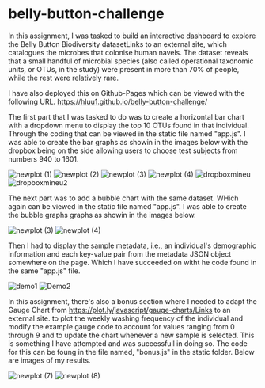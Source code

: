 # belly-button-challenge
In this assignment, I was tasked to build an interactive dashboard to explore the Belly Button Biodiversity datasetLinks to an external site, which catalogues the microbes that colonise human navels.
The dataset reveals that a small handful of microbial species (also called operational taxonomic units, or OTUs, in the study) were present in more than 70% of people, while the rest were relatively rare.

I have also deployed this on Github-Pages which can be viewed with the following URL. https://hluu1.github.io/belly-button-challenge/

The first part that I was tasked to do was to create a horizontal bar chart with a dropdown menu to display the top 10 OTUs found in that individual. Through the coding that can be viewed in the static file named "app.js".
I was able to create the bar graphs as showin in the images below with the dropbox being on the side allowing users to choose test subjects from numbers 940 to 1601.

![newplot (1)](https://github.com/Hluu1/belly-button-challenge/assets/125692186/ef58f154-4035-4a9c-82cd-9397df57a108)
![newplot (2)](https://github.com/Hluu1/belly-button-challenge/assets/125692186/972a7905-18af-4928-b02c-7810bfa08ae1)
![newplot (3)](https://github.com/Hluu1/belly-button-challenge/assets/125692186/67014a94-05fa-4f3c-b08c-7109198126ef)
![newplot (4)](https://github.com/Hluu1/belly-button-challenge/assets/125692186/963843d8-23f2-4f50-bf22-9d9b0aff916c)
![dropboxmineu](https://github.com/Hluu1/belly-button-challenge/assets/125692186/f5fa44f5-21d2-4a40-81b0-b8746d3c3934)
![dropboxmineu2](https://github.com/Hluu1/belly-button-challenge/assets/125692186/8ae78023-a6ec-4da0-9e96-21a54185485a)

The next part was to add a bubble chart with the same dataset. WHich again can be viewed in the static file named "app.js".
I was able to create the bubble graphs graphs as showin in the images below.

![newplot (3)](https://github.com/Hluu1/belly-button-challenge/assets/125692186/02748ca6-542c-4e1a-8681-b2994a7006d7)
![newplot (4)](https://github.com/Hluu1/belly-button-challenge/assets/125692186/f1ca60d0-fa16-41c7-9eb1-0f6a7f4a79a8)

Then I had to display the sample metadata, i.e., an individual's demographic information and each key-value pair from the metadata JSON object somewhere on the page. Which I have succeeded on witht he code found in the same "app.js" file.

![demo1](https://github.com/Hluu1/belly-button-challenge/assets/125692186/dfbeb6ac-33ff-4ccb-a07d-81cb6683b379)
![Demo2](https://github.com/Hluu1/belly-button-challenge/assets/125692186/a453fe44-bfbd-4e53-8f8a-f82e14be88b9)

In this assignment, there's also a bonus section where I needed to adapt the Gauge Chart from https://plot.ly/javascript/gauge-charts/Links to an external site. to plot the weekly washing frequency of the individual and
modify the example gauge code to account for values ranging from 0 through 9 and to update the chart whenever a new sample is selected. This is something I have attempted and was successfull in doing so. The code for this can be foung in the file named, "bonus.js" in the static folder. Below are images of my results.

![newplot (7)](https://github.com/Hluu1/belly-button-challenge/assets/125692186/70ed9493-151e-4214-84e2-74349cb21f29)
![newplot (8)](https://github.com/Hluu1/belly-button-challenge/assets/125692186/d4367736-330d-41ab-8b22-f3cdd80f62f9)
